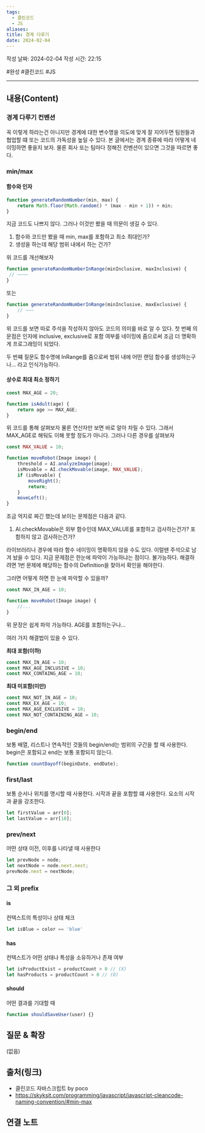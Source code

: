 ```yaml
---
tags:
  - 클린코드
  - JS
aliases: 
title: 경계 다루기
date: 2024-02-04
---
```

작성 날짜: 2024-02-04
작성 시간: 22:15

#완성 #클린코드 #JS 

----
## 내용(Content)
### 경계 다루기 컨벤션

꼭 이렇게 하라는건 아니지만 경계에 대한 변수명을 의도에 맞게 잘 지어두면 팀원들과 협업할 떄 또는 코드의 가독성을 높일 수 있다. 본 글에서는 경계 종류에 따라 어떻게 네이밍하면 좋을지 보자. 물론 회사 또는 팀마다 정해진 컨벤션이 있으면 그것을 따르면 좋다.

### min/max
#### 함수와 인자
```js
function generateRandomNumber(min, max) {
    return Math.floor(Math.random() * (max - min + 1)) + min;
}
```

지금 코드도 나쁘지 않다. 그러나 이것만 봤을 때 의문이 생길 수 있다. 
1. 함수와 코드만 봤을 때 min, max를 포함하고 최소 최대인가?
2. 생성을 하는데 해당 범위 내에서 하는 건가?

위 코드를 개선해보자


```js
function generateRandomNumberInRange(minInclusive, maxInclusive) {
 // ~~~~
}
```

또는

```js
function generateRandomNumberInRange(minInclusive, maxExclusive) {
	// ~~~
}
```

위 코드를 보면 따로 주석을 작성하지 않아도 코드의 의미를 바로 알 수 있다.
첫 번째 의문점은 인자에 inclusive, exclusive로 포함 여부를 네이밍에 줌으로써 조금 더 명확하게 프로그래밍이 되었다.

두 번쨰 질문도 함수명에 InRange를 줌으로써 범위 내에 어떤 랜덤 함수를 생성하는구나... 라고 인식가능하다.

#### 상수로 최대 최소 정하기
```js
const MAX_AGE = 20;

function isAdult(age) {
	return age >= MAX_AGE;
}
```

위 코드를 통해 살펴보자 물론 연산자만 보면 바로 알아 차릴 수 있다. 그래서 MAX_AGE로 해둬도 이해 못할 정도가 아니다. 그러나 다른 경우를 살펴보자

```js
const MAX_VALUE = 10;

function moveRobot(Image image) {
	threshold = AI.analyzeImage(image);
	isMovable = AI.checkMovable(image, MAX_VALUE);
	if (isMovable) {
		moveRight();
		return;
	}
	moveLeft();
}

```

조금 억지로 짜긴 했는데 보이는 문제점은 다음과 같다.

1. AI.checkMovable은 외부 함수인데 MAX_VALUE를 포함하고 검사하는건가? 포함하지 않고 검사하는건가?

라이브러리나 경우에 따라 함수 네이밍이 명확하지 않을 수도 있다. 이럴땐 주석으로 남겨 놨을 수 있다. 지금 문제점은 한눈에 파악이 가능하냐는 점이다. 불가능하다. 해결하려면 1번 문제에 해당하는 함수의 Definition을 찾아서 확인을 해야한다.

그러면 어떻게 하면 한 눈에 파악할 수 있을까?

```js
const MAX_IN_AGE = 10; 

function moveRobot(Image image) {
	//...
}
```

위 문장은 쉽게 파악 가능하다. AGE를 포함하는구나...

여러 가지 해결법이 있을 수 있다.

**최대 포함(이하)**
```js
const MAX_IN_AGE = 10;
const MAX_AGE_INCLUSIVE = 10;
const MAX_CONTAING_AGE = 10;
```

**최대 미포함(미만)**
```js
const MAX_NOT_IN_AGE = 10;
const MAX_EX_AGE = 10;
const MAX_AGE_EXCLUSIVE = 10;
const MAX_NOT_CONTAINING_AGE = 10;

```

### begin/end
보통 배열, 리스트나 연속적인 것들의 begin/end는 범위의 구간을 할 때 사용한다.
begin은 포함되고 end는 보통 포함되지 않는다.

```js
function countDayoff(beginDate, endDate);
```


### first/last
보통 순서나 위치를 명시할 때 사용한다.
시작과 끝을 포함할 떄 사용한다. 요소의 시작과 끝을 강조한다.

```js
let firstValue = arr[0];
let lastValue = arr[10];
```

### prev/next
어떤 상태 이전, 이후를 나타낼 때 사용한다
```js
let prevNode = node;
let nextNode = node.next.next;
prevNode.next = nextNode;

```


### 그 외 prefix
#### is
컨텍스트의 특성이나 상태 체크

```js
let isBlue = color == 'blue'
```

#### has
컨텍스트가 어떤 상태나 특성을 소유하거나 존재 여부

```js
let isProductExist = productCount > 0 // (X)
let hasProducts = productCount > 0 // (O)
```

#### should
어떤 결과를 기대할 때

```js
function shouldSaveUser(user) {}
```
## 질문 & 확장

(없음)

## 출처(링크)
- 클린코드 자바스크립트 by poco
- https://skyksit.com/programming/javascript/javascript-cleancode-naming-convention/#min-max
## 연결 노트










